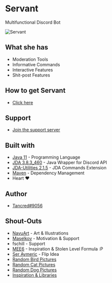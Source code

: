 # Servant
Multifunctional Discord Bot

![Servant](https://i.imgur.com/MDRt4fA.png)

## What she has
* Moderation Tools
* Informative Commands
* Interactive Features
* Shit-post Features

## How to get Servant
* [Click here](https://discordapp.com/oauth2/authorize?client_id=436916794796670977&scope=bot&permissions=8)

## Support
* [Join the support server](https://discord.gg/4GpaH5V)

## Built with
* [Java 11](https://openjdk.java.net/projects/jdk/11/) - Programming Language
* [JDA 3.8.3_460](https://github.com/DV8FromTheWorld/JDA) - Java Wrapper for Discord API
* [JDA-Utilities 2.1.5](https://github.com/JDA-Applications/JDA-Utilities) - JDA Commands Extension
* [Maven](https://maven.apache.org/) - Dependency Management
* Heart :heart:

## Author
* [Tancred#9056](https://github.com/Tancred423)

## Shout-Outs
* [NavuArt](https://twitter.com/navuart) - Art & Illustrations
* [Maselkov](https://github.com/Maselkov) - Motivation & Support
* fschill - Support
* [MEE6](https://mee6.xyz/) - Inspiration & Stolen Level Formula :P
* [Ser Aymeric](http://www.seraymeric.com) - Flip Idea
* [Random Bird Pictures](http://random.birb.pw)
* [Random Cat Pictures](http://random.cat)
* [Random Dog Pictures](https://dog.ceo/dog-api)
* [Inspiration & Libraries](https://github.com/jagrosh)
